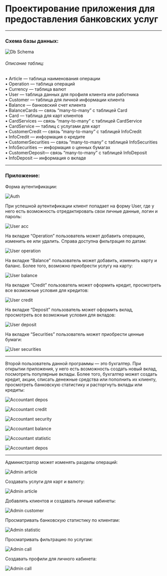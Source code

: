 # Проектирование приложения для предоставления банковских услуг

---

### Схема базы данных:

![Db Schema](/docs/db.png)

###### Описание таблиц:

•	Article — таблица наименования операции  
•	Operation — таблица операций  
•	Currency — таблица валют  
•	User — таблица данных для профиля клиента или работника  
•	Customer — таблица для личной информации клиента  
•	Balance — банковский счет клиента  
•	BalanceCards — связь “many-to-many” с таблицей Card  
•	Card — таблица для карт клиентов  
•	CardServices — связь “many-to-many” с таблицей CardService  
•	CardService — таблиц с услугами для карт  
•	CustomerCredit — связь “many-to-many” с таблицей InfoCredit  
•	InfoCredit — информация о кредите  
•	CustomerSecurities — связь “many-to-many” с таблицей InfoSecurities  
•	InfoSecurities — информация о ценных бумагах  
•	CustomerDeposit— связь “many-to-many” с таблицей InfoDeposit  
•	InfoDeposit — информация о вкладе  

---

### Приложение:

Форма аутентификации:

![Auth](/docs/auth.png)

При успешной аутентификации клиент попадает на форму User, где у него есть возможность отредактировать свои личные данные, логин и пароль:

![User acc](/docs/userAcc.png)

На вкладке “Operation” пользователь может добавить операцию, изменить ее или удалить. Справа доступна фильтрация по датам:

![User operation](/docs/userOperations.png)

На вкладке “Balance” пользователь может добавить, изменить карту и баланс. Более того, возможно приобрести услугу на карту:

![User balance](/docs/userBalance.png)

На вкладке “Credit” пользователь может оформить кредит, просмотреть все возможные условия для кредитов:

![User credit](/docs/userCredit.png)

На вкладке “Deposit” пользователь может оформить вклад, просмотреть все возможные условия для вкладов:

![User deposit](/docs/userDeposit.png)

На вкладке “Securities” пользователь может приобрести ценные бумаги:

![User securities](/docs/userSecurities.png)

---

Второй пользователь данной программы — это бухгалтер. При открытии приложения, у него есть возможность создать новый вклад, посмотреть популярные вклады. Более того, бухгалтер может создать кредит, акции, списать денежные средства или пополнить их клиенту, просмотреть банковскую статистику и расторгнуть вклады или кредиты:

![Accountant depos](/docs/accountantDepos.png)

![Accountant credit](/docs/accountantCredit.png)

![Accountant security](/docs/accountantSecurities.png)

![Accountant balance](/docs/accountantCustomerBalance.png)

![Accountant statistic](/docs/accountantStatistic.png)

![Accountant depos](/docs/accountantCustomerCredit.png)

---

Администратор может изменять разделы операций:

![Admin article](/docs/adminArticle.png)

Создавать услуги для карт и валюту:

![Admin article](/docs/adminCurrency.png)

Добавлять клиентов и создавать личные кабинеты:

![Admin customer](/docs/adminCustomer.png)

Просматривать банковскую статистику по клиентам:

![Admin statistic](/docs/adminStatistic.png)

Просматривать фильтрацию по услугам:

![Admin call](/docs/adminCall.png)

Создавать профили для личного кабинета:

![Admin call](/docs/adminUser.png)





















